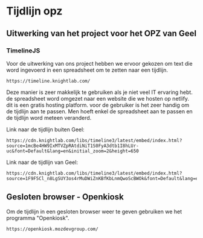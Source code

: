 # Tijdlijn opz

## Uitwerking van het project voor het OPZ van Geel

### TimelineJS
Voor de uitwerking van ons project hebben we ervoor gekozen om text die word ingevoerd in een spreadsheet om te zetten naar een tijdlijn.

```
https://timeline.knightlab.com/
```

Deze manier is zeer makkelijk te gebruiken als je niet veel IT ervaring hebt. de spreadsheet word omgezet naar een website die we hosten op netlify. dit is een gratis hosting platform. voor de gebruiker is het zeer handig om de tijdlijn aan te passen. Men hoeft enkel de spreadsheet aan te passen en de tijdlijn word meteen veranderd.

Link naar de tijdlijn buiten Geel:
```
https://cdn.knightlab.com/libs/timeline3/latest/embed/index.html?source=1mcBe4HW9IxMTVZpRAtdiNiT1S0FyA3dtb1I8hLUr-uc&font=Default&lang=en&initial_zoom=2&height=650
```
Link naar de tijdlijn van Geel:
```
https://cdn.knightlab.com/libs/timeline3/latest/embed/index.html?source=1F9F5Cl_n8LgSUY3os4rMuDWiZnKBfKbLnmQwoScBWOk&font=Default&lang=en&initial_zoom=2&height=650
```

## Gesloten browser - Openkiosk
Om de tijdlijn in een gesloten browser weer te geven gebruiken we het programma "Openkiosk".
```
https://openkiosk.mozdevgroup.com/
```


